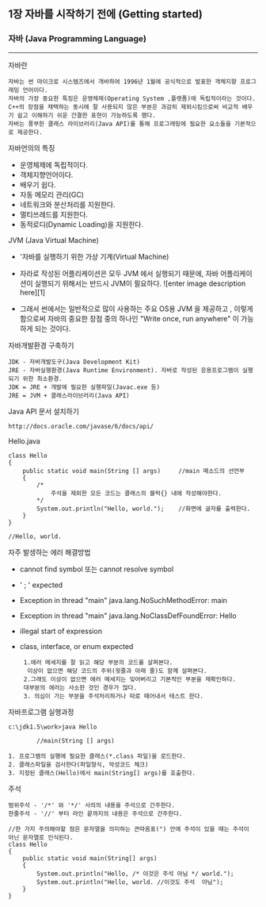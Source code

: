 
## **1장 자바를 시작하기 전에 (Getting started)** ##
### **자바 (Java Programming Language)** ###

----------

자바란 
        
    자바는 썬 마이크로 시스템즈에서 개바하여 1996년 1월에 공식적으로 발표한 객체지향 프로그래밍 언어이다.
    자바의 가장 중요한 특징은 운영체제(Operating System ,플랫폼)에 독립적이라는 것이다.
    C++의 장점을 채택하는 동시에 잘 사용되지 않은 부분은 과감히 제외시킴으로써 비교적 배우기 쉽고 이해하기 쉬운 간결한 표현이 가능하도록 했다.
    자바는 풍부한 클래스 라이브러리(Java API)를 통해 프로그래밍에 필요한 요소들을 기본적으로 제공한다.
    
자바언의의 특징 

 - 운영체제에 독립적이다.
 - 객체지향언어이다.
 - 배우기 쉽다.
 - 자동 메모리 관리(GC)
 - 네트워크와 분산처리를 지원한다.
 - 멀티쓰레드를 지원한다.
 - 동적로디(Dynamic Loading)을 지원한다.

JVM (Java Virtual Machine)

 - '자바를 실행하기 위한 가상 기계(Virtual Machine)
 - 자라로 작성된 어플리케이션은 모두 JVM 에서 실행되기 때문에, 자바 어플리케이션이 실행되기 위해서는 반드시 JVM이 필요하다.
    ![enter image description here][1]

 - 그래서 썬에서는 일반적으로 많이 사용하는 주요 OS용 JVM 을 제공하고 , 이렇게 함으로써 자바의 중요한 장점 중의 하나인 "Write once, run anywhere" 이 가능하게 되는 것이다.


자바개발환경 구축하기
    
    JDK - 자바개발도구(Java Development Kit)
    JRE - 자바실행환경(Java Runtime Environment). 자바로 작성된 응용프로그램이 실행되기 위한 최소환경.
    JDK = JRE + 개발에 필요한 실행파일(Javac.exe 등)
    JRE = JVM + 클래스라이브러리(Java API)
    
Java API 문서 설치하기
 
    http://docs.oracle.com/javase/6/docs/api/

Hello.java
   
    class Hello
    {
        public static void main(String [] args)     //main 메소드의 선언부
        {
            /*
                주석을 제외한 모든 코드는 클래스의 블럭{} 내에 작성해야한다.
            */
            System.out.println("Hello, world.");    //화면에 글자를 출력한다.
        }
    }

    //Hello, world.
 
자주 발생하는 에러 해결방법

 - cannot find symbol 또는 cannot resolve symbol
 - ' ; ' expected
 - Exception in thread "main" java.lang.NoSuchMethodError: main
 - Exception in thread "main" java.lang.NoClassDefFoundError: Hello
 - illegal start of expression
 - class, interface, or enum expected
 

        1.에러 메세지를 잘 읽고 해당 부분의 코드를 살펴본다.
         이상이 없으면 해당 코드의 주위(윗줄과 아래 줄)도 함께 살펴본다.
        2.그래도 이상이 없으면 에러 메세지는 잊어버리고 기본적인 부분을 재확인하다.
        대부분의 에러는 사소한 것인 경우가 많다.
        3. 의심이 가는 부분을 주석처리하거나 따로 떼어내서 테스트 한다.
    
자바프로그램 실행과정

    c:\jdk1.5\work>java Hello
            
            //main(String [] args)
            
    1. 프로그램의 실행에 필요한 클래스(*.class 파일)을 로드한다.
    2. 클래스파일을 검사한다(파일형식, 악성코드 체크)
    3. 지정된 클래스(Hello)에서 main(String[] args)를 호출한다.
    
주석

    범위주석 - '/*' 와 '*/' 사의의 내용을 주석으로 간주한다.
    한줄주석 - '//' 부터 라인 끝까지의 내용은 주석으로 간주한다.

    //한 가지 주의해야할 점은 문자열을 의미하는 큰따옴표(") 안에 주석이 있을 때는 주석이 아닌 문자열로 인식된다.
    class Hello
    {   
        public static void main(String[] args)
        {
            System.out.println("Hello, /* 이것은 주석 아님 */ world.");
            System.out.println("Hello, world. //이것도 주석  아님");
        }
    }    
            